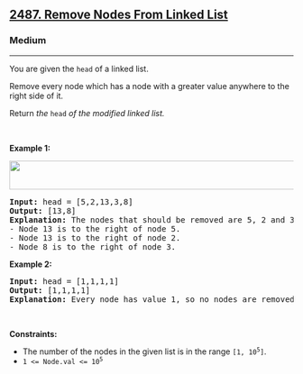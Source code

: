 <h2><a href="https://leetcode.com/problems/remove-nodes-from-linked-list/description/">2487. Remove Nodes From Linked List</a></h2><h3>Medium</h3><hr><p>You are given the <code>head</code> of a linked list.</p>

<p>Remove every node which has a node with a greater value anywhere to the right side of it.</p>

<p>Return <em>the </em><code>head</code><em> of the modified linked list.</em></p>

<p>&nbsp;</p>
<p><strong class="example">Example 1:</strong></p>
<img alt="" src="https://assets.leetcode.com/uploads/2022/10/02/drawio.png" style="width: 631px; height: 51px;" />
<pre>
<strong>Input:</strong> head = [5,2,13,3,8]
<strong>Output:</strong> [13,8]
<strong>Explanation:</strong> The nodes that should be removed are 5, 2 and 3.
- Node 13 is to the right of node 5.
- Node 13 is to the right of node 2.
- Node 8 is to the right of node 3.
</pre>

<p><strong class="example">Example 2:</strong></p>

<pre>
<strong>Input:</strong> head = [1,1,1,1]
<strong>Output:</strong> [1,1,1,1]
<strong>Explanation:</strong> Every node has value 1, so no nodes are removed.
</pre>

<p>&nbsp;</p>
<p><strong>Constraints:</strong></p>

<ul>
	<li>The number of the nodes in the given list is in the range <code>[1, 10<sup>5</sup>]</code>.</li>
	<li><code>1 &lt;= Node.val &lt;= 10<sup>5</sup></code></li>
</ul>
